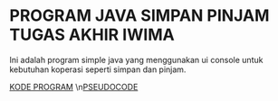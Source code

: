 # PROGRAM JAVA SIMPAN PINJAM TUGAS AKHIR IWIMA

Ini adalah program simple java yang menggunakan ui console untuk kebutuhan koperasi seperti simpan dan pinjam.

[KODE PROGRAM](https://github.com/priatmanas/PROGRAM-JAVA-SIMPAN-PINJAM-TUGAS-AKHIR-IWIMA-/blob/main/TUGAS%20AKHIR%20SIMPAN%20PINJAM%20KOPERASI%20by%20Fauzan/src/tugas/akhir/simpan/pinjam/koperasi/by/fauzan/TUGASAKHIRSIMPANPINJAMKOPERASIByFauzan.java)
\n[PSEUDOCODE](https://github.com/priatmanas/PROGRAM-JAVA-SIMPAN-PINJAM-TUGAS-AKHIR-IWIMA-/blob/main/pseudocode.txt)
